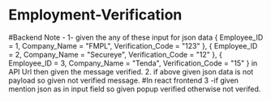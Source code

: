 # Employment-Verification
#Backend
Note -
  1- given the any of these input for json data {
    Employee_ID = 1,
    Company_Name = "FMPL",
    Verification_Code = "123"
},
{
    Employee_ID = 2,
    Company_Name = "Secureye",
    Verification_Code = "12"
},
 {
     Employee_ID = 3,
     Company_Name = "Tenda",
     Verification_Code = "15"
 }
 in API Url then given the message verified.
 2. if above given json data is not payload so given not verified message.
 #In react frontend
 3 -if given mention json as in input field so given popup verified otherwise not verifed.
